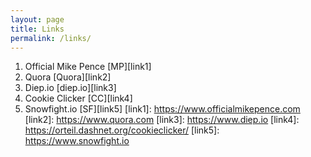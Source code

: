 ```yaml
---
layout: page
title: Links
permalink: /links/
---
```


1. Official Mike Pence [MP][link1]
2. Quora [Quora][link2]
3. Diep.io [diep.io][link3]
4. Cookie Clicker [CC][link4]
5. Snowfight.io [SF][link5]
[link1]: https://www.officialmikepence.com
[link2]: https://www.quora.com
[link3]: https://www.diep.io
[link4]: https://orteil.dashnet.org/cookieclicker/
[link5]: https://www.snowfight.io
